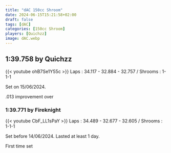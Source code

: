 ```yaml
---
title: "dAC 150cc Shroom"
date: 2024-06-15T15:21:58+02:00
draft: false
tags: [dAC]
categories: [150cc Shroom]
players: [Quichzz]
image: dAC.webp
---
```

## 1:39.758 by Quichzz
{{< youtube ohB7Se1Y55c >}}
Laps : 34.117 - 32.884 - 32.757 /
Shrooms : 1-1-1

Set on 15/06/2024.

.013 improvement over 

### 1:39.771 by Fireknight

{{< youtube CbF_LL1sPaY >}}
Laps : 34.489 - 32.677 - 32.605 /
Shrooms : 1-1-1

Set before 14/06/2024. Lasted at least 1 day.

First time set